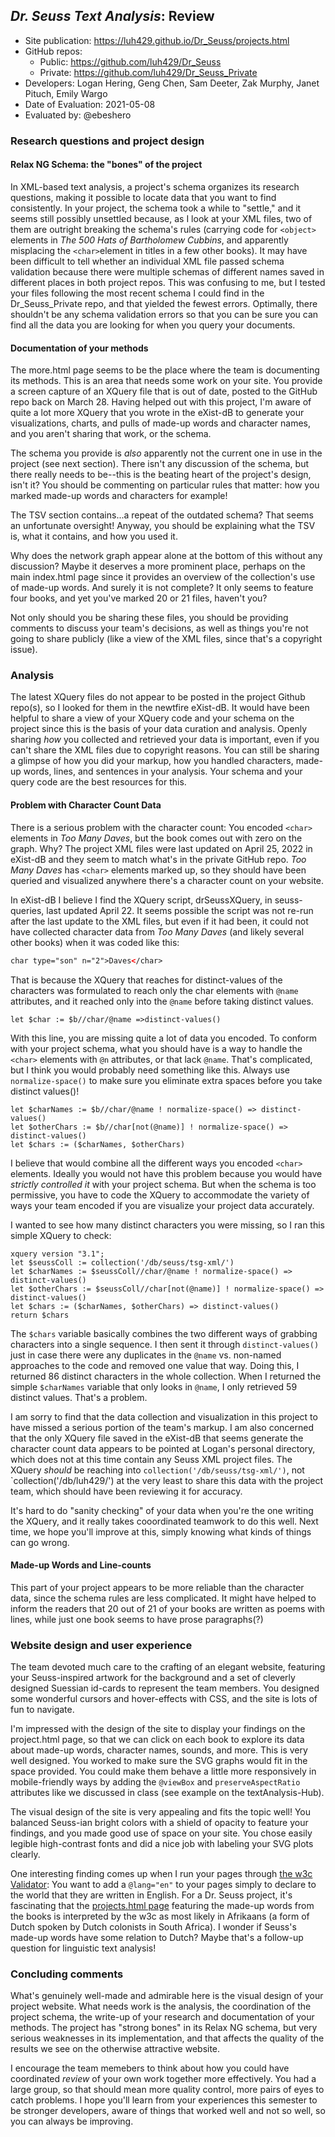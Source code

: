 ## *Dr. Seuss Text Analysis*: Review

* Site publication: <https://luh429.github.io/Dr_Seuss/projects.html>
* GitHub repos: 
   * Public: <https://github.com/luh429/Dr_Seuss>
   * Private: <https://github.com/luh429/Dr_Seuss_Private>
* Developers: Logan Hering, Geng Chen, Sam Deeter, Zak Murphy, Janet Pituch, Emily Wargo 
* Date of Evaluation: 2021-05-08
* Evaluated by: @ebeshero

### Research questions and project design

#### Relax NG Schema: the "bones" of the project
In XML-based text analysis, a project's schema organizes its research questions, making it possible to locate data that you want to find consistently. In your project, the schema took a while to "settle," and it seems still possibly unsettled because, as I look at your XML files, two of them are outright breaking the schema's rules (carrying code for `<object>` elements in _The 500 Hats of Bartholomew Cubbins_, and apparently misplacing the `<char>`element in titles in a few other books). It may have been difficult to tell whether an individual XML file passed schema validation because there were multiple schemas of different names saved in different places in both project repos. This was confusing to me, but I tested your files following the most recent schema I could find in the Dr_Seuss_Private repo, and that yielded the fewest errors. Optimally, there shouldn't be any schema validation errors so that you can be sure you can find all the data you are looking for when you query your documents. 

#### Documentation of your methods
The more.html page seems to be the place where the team is documenting its methods. This is an area that needs some work on your site. You provide a screen capture of an XQuery file that is out of date, posted to the GitHub repo back on March 28. Having helped out with this project, I'm aware of quite a lot more XQuery that you wrote in the eXist-dB to generate your visualizations, charts, and pulls of made-up words and character names, and you aren't sharing that work, or the schema. 

The schema you provide is *also* apparently not the current one in use in the project (see next section). There isn't any discussion of the schema, but there really needs to be--this is the beating heart of the project's design, isn't it? You should be commenting on particular rules that matter: how you marked made-up words and characters for example! 

The TSV section contains...a repeat of the outdated schema? That seems an unfortunate oversight! Anyway, you should be explaining what the TSV is, what it contains, and how you used it. 

Why does the network graph appear alone at the bottom of this without any discussion? Maybe it deserves a more prominent place, perhaps on the main index.html page since it provides an overview of the collection's use of made-up words. And surely it is not complete? It only seems to feature four books, and yet you've marked 20 or 21 files, haven't you? 

Not only should you be sharing these files, you should be providing comments to discuss your team's decisions, as well as things you're not going to share publicly (like a view of the XML files, since that's a copyright issue). 


### Analysis

The latest XQuery files do not appear to be posted in the project Github repo(s), so I looked for them in the newtfire eXist-dB. It would have been helpful to share a view of your XQuery code and your schema on the project since this is the basis of your data curation and analysis. Openly sharing *how* you collected and retrieved your data is important, even if you can't share the XML files due to copyright reasons. You can still be sharing a glimpse of how you did your markup, how you handled characters, made-up words, lines, and sentences in your analysis. Your schema and your query code are the best resources for this. 

#### Problem with Character Count Data
There is a serious problem with the character count: You encoded `<char>` elements in 
*Too Many Daves*, but the book comes out with zero on the graph. Why? The project XML files were last updated on April 25, 2022 in eXist-dB and they seem to match what's in the private GitHub repo. *Too Many Daves* has `<char>` elements marked up, so they should have been queried and visualized anywhere there's a character count on your website. 

In eXist-dB I believe I find the XQuery script, drSeussXQuery, in seuss-queries, last updated April 22. It seems possible the script was not re-run after the last update to the XML files, but even if it had been, it could not have collected character data from *Too Many Daves* (and likely several other books) when it was coded like this:

```xml
char type="son" n="2">Daves</char>
```

That is because the XQuery that reaches for distinct-values of the characters was formulated to reach only the char elements with `@name` attributes, and it reached only into the `@name` before taking distinct values. 

```
let $char := $b//char/@name =>distinct-values()
```

With this line, you are missing quite a lot of data you encoded. To conform with your project schema, what you should have is a way to handle the `<char>` elements with `@n` attributes, or that lack `@name`. That's complicated, but I think you would probably need something like this. Always use `normalize-space()` to make sure you eliminate extra spaces before you take distinct values()! 

```
let $charNames := $b//char/@name ! normalize-space() => distinct-values()
let $otherChars := $b//char[not(@name)] ! normalize-space() => distinct-values()
let $chars := ($charNames, $otherChars)
```

I believe that would combine all the different ways you encoded `<char>` elements. Ideally you would not have this problem because you would have *strictly controlled it* with your project schema. But when the schema is too permissive, you have to code the XQuery to accommodate the variety of ways your team encoded if you are visualize your project data accurately.

I wanted to see how many distinct characters you were missing, so I ran this simple XQuery to check:

```
xquery version "3.1";
let $seussColl := collection('/db/seuss/tsg-xml/')
let $charNames := $seussColl//char/@name ! normalize-space() => distinct-values()
let $otherChars := $seussColl//char[not(@name)] ! normalize-space() => distinct-values()
let $chars := ($charNames, $otherChars) => distinct-values()
return $chars
```

The `$chars` variable basically combines the two different ways of grabbing characters into a single sequence. I then sent it through `distinct-values()` just in case there were any duplicates in the `@name` vs. non-named approaches to the code and removed one value that way. Doing this, I returned 86 distinct characters in the whole collection. When I returned the simple `$charNames` variable that only looks in `@name`, I only retrieved 59 distinct values. That's a problem. 

 I am sorry to find that the data collection and visualization in this project to have missed a serious portion of the team's markup. I am also concerned that the only XQuery file saved in the eXist-dB that seems generate the character count data appears to be pointed at Logan's personal directory, which does not at this time contain any Seuss XML project files. The XQuery *should* be reaching into `collection('/db/seuss/tsg-xml/')`, not `collection('/db/luh429/') at the very least to share this data with the project team, which should have been reviewing it for accuracy. 
 
 It's hard to do "sanity checking" of your data when you're the one writing the XQuery, and it really takes cooordinated teamwork to do this well. Next time, we hope you'll improve at this, simply knowing what kinds of things can go wrong. 

#### Made-up Words and Line-counts
This part of your project appears to be more reliable than the character data, since the schema rules are less complicated. It might have helped to inform the readers that 20 out of 21 of your books are written as poems with lines, while just one book seems to have prose paragraphs(?) 


### Website design and user experience
The team devoted much care to the crafting of an elegant website, featuring your Seuss-inspired artwork for the background and a set of cleverly designed Suessian id-cards to represent the team members. You designed some wonderful cursors and hover-effects with CSS, and the site is lots of fun to navigate. 

I'm impressed with the design of the site to display your findings on the project.html page, so that we can click on each book to explore its data about made-up words, character names, sounds, and more. This is very well designed. You worked to make sure the SVG graphs would fit in the space provided. You could make them behave a little more responsively in mobile-friendly ways by adding the `@viewBox` and `preserveAspectRatio` attributes like we discussed in class (see example on the textAnalysis-Hub). 

The visual design of the site is very appealing and fits the topic well! You balanced Seuss-ian bright colors with a shield of opacity to feature your findings, and you made good use of space on your site. You chose easily legible high-contrast fonts and did a nice job with labeling your SVG plots clearly. 

One interesting finding comes up when I run your pages through [the w3c Validator](https://validator.w3.org/): You want to add a `@lang="en"` to your pages simply to declare to the world that they are written in English. For a Dr. Seuss project, it's fascinating that the [projects.html page](https://luh429.github.io/Dr_Seuss/projects.html) featuring the made-up words from the books is interpreted by the w3c as most likely in Afrikaans (a form of Dutch spoken by Dutch colonists in South Africa). I wonder if Seuss's made-up words have some relation to Dutch? Maybe that's a follow-up question for linguistic text analysis! 

### Concluding comments
What's genuinely well-made and admirable here is the visual design of your project website. What needs work is the analysis, the coordination of the project schema, the write-up of your research and documentation of your methods. The project has "strong bones" in its Relax NG schema,  but very serious weaknesses in its implementation, and that affects the quality of the results we see on the otherwise attractive website. 

I encourage the team memebers to think about how you could have coordinated *review* of your own work together more effectively. You had a large group, so that should mean more quality control, more pairs of eyes to catch problems. I hope you'll learn from your experiences this semester to be stronger developers, aware of things that worked well and not so well, so you can always be improving. 